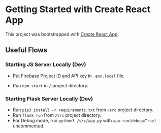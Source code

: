 # Getting Started with Create React App

This project was bootstrapped with [Create React App](https://github.com/facebook/create-react-app).

## Useful Flows

### Starting JS Server Locally (Dev)

- Put Firebase Project ID and API key in `.env.local` file.

- Run `npm start` in `/` project directory.

### Starting Flask Server Locally (Dev)

- Run `pip3 install -r requirements.txt` from `/src` project directory.
- Run `flask run` from `/src` project directory.
- For Debug mode, run `python3 /src/app.py` with `app.run(debug=True)` uncommented.